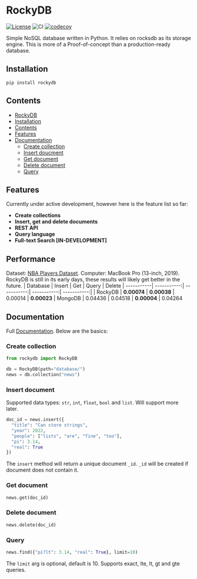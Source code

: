 # RockyDB 
[![License](https://img.shields.io/badge/License-Apache_2.0-blue.svg)](https://opensource.org/licenses/Apache-2.0)
![CI](https://github.com/aaldulimi/rockydb/actions/workflows/integrate.yml/badge.svg)
[![codecov](https://codecov.io/github/aaldulimi/RockyDB/branch/master/graph/badge.svg?token=6MZLCKX5IJ)](https://codecov.io/github/aaldulimi/RockyDB)

Simple NoSQL database written in Python. It relies on rocksdb as its storage engine. This is more of a Proof-of-concept than a production-ready database. 

## Installation 
```
pip install rockydb
```

## Contents
- [RockyDB](#rockydb)
- [Installation](#installation)
- [Contents](#contents)
- [Features](#features)
- [Documentation](#documentation)
    - [Create collection](#create-collection)
    - [Insert doucment](#insert-document)
    - [Get document](#get-document)
    - [Delete document](#delete-document)
    - [Query](#query)
    


## Features
Currently under active development, however here is the feature list so far:

- **Create collections**
- **Insert, get and delete documents**
- **REST API**
- **Query language**
- **Full-text Search [IN-DEVELOPMENT]**

## Performance
Dataset: [NBA Players Dataset](https://www.kaggle.com/datasets/drgilermo/nba-players-stats).
Computer: MacBook Pro (13-inch, 2019).
RockyDB is still in its early days, these results will likely get better in the future. 
| Database      | Insert | Get | Query | Delete 
| -----------| -----------:| -----------:| -----------:| -----------:| 
| RockyDB      | **0.00074**       | **0.00038** | 0.00014 | **0.00023**
| MongoDB   | 0.04436        | 0.04518 | **0.00004**  | 0.04264

## Documentation
Full [Documentation](https://rockydb.readthedocs.io/en/latest/). Below are the basics:
### Create collection 
```python
from rockydb import RockyDB

db = RockyDB(path="database/")
news = db.collection("news")
```

### Insert document
Supported data types: `str`, `int`, `float`, `bool` and `list`. Will support more later. 
```python
doc_id = news.insert({
  "title": "Can store strings",
  "year": 2022,
  "people": ["lists", "are", "fine", "too"],
  "pi": 3.14,
  "real": True
})
```
The `insert` method will return a unique document `_id`. `_id` will be created if document does not contain it.  

### Get document
```python
news.get(doc_id)
```
### Delete document
```python
news.delete(doc_id)
```
### Query
```python
news.find({"pi?lt": 3.14, "real": True}, limit=10)
``` 
The `limit` arg is optional, default is 10. Supports exact, lte, lt, gt and gte queries.
